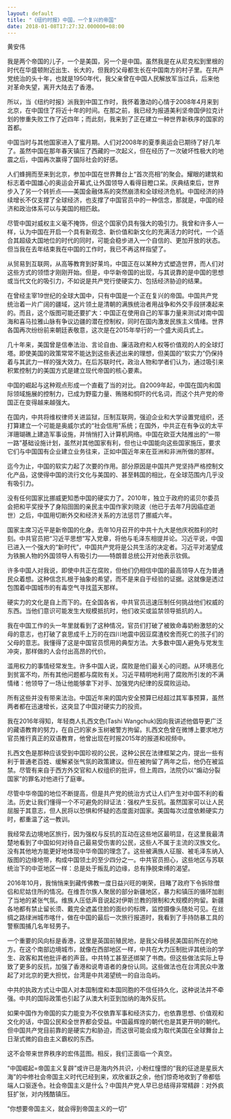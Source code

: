 ```yaml
---
layout: default
title: "《纽约时报》中国，一个复兴的帝国"
date: 2018-01-08T17:27:32.000000+08:00
---
```


黄安伟

我是两个帝国的儿子，一个是美国，另一个是中国。虽然我是在从尼克松到里根的时代在华盛顿附近出生、长大的，但我的父母都生长在中国南方的村子里。在共产党统治的头十年，也就是1950年代，我父亲曾在中国人民解放军当过兵，后来他对革命失望，离开大陆去了香港。

所以，当《纽约时报》派我到中国工作时，我怀着激动的心情于2008年4月来到北京，在中国住了将近十年的时间。在那之前，我已经为报道美利坚帝国伊拉克计划的惨重失败工作了近四年；而此刻，我来到了正在建立一种世界新秩序的国家的首都。

中国当时与其他国家进入了蜜月期。人们对2008年的夏季奥运会已期待了好几年了。虽然中国在那年春天镇压了西藏的一次起义，但在经历了一次破坏性极大的地震之后，中国再次赢得了国际社会的好感。

人们蜂拥而至来到北京，参加中国在世界舞台上“首次亮相”的聚会。耀眼的建筑和标志着中国雄心的奥运会开幕式,让外国领导人看得目瞪口呆。庆典结束后，世界步入了另一个转折点——美国金融体系的突然崩溃和全球经济危机。中国经济的持续增长不仅支撑了全球经济，也支撑了中国官员中的一种信念，那就是，中国的经济和政治体系可以与美国的相匹敌。

尽管中国对威权主义毫不掩饰，但这个国家仍具有强大的吸引力。我曾和许多人一样，认为中国在开启一个具有新观念、新价值和新文化的充满活力的时代，一个适合其超级大国地位的时代的同时，可能会稳步进入一个自信的、更加开放的状态。但当我在去年结束我在中国的工作时，我已不再这样指望了。

从贸易到互联网，从高等教育到好莱坞，中国正在以某种方式塑造世界，而人们对这些方式的领悟才刚刚开始。但是，中华新帝国的出现，与其说靠的是中国的思想或当代文化的吸引力，不如说是共产党行使硬实力、包括经济胁迫的结果。

在曾经主宰19世纪的全球大国中，只有中国是一个正在复兴的帝国。中国共产党统治着一片广阔的疆域，这片领土是清朝的满族统治者用战争和外交手段拼凑起来的。而且，这个版图可能还要扩大：中国正在使用自己的军事力量来测试对南中国海和喜马拉雅山脉有争议边疆的潜在控制权，同时在国内激发民族主义情绪。世界各国再次纷纷前来朝廷表敬意，这次是在2015年举行的一个盛大阅兵式上。

几十年来，美国曾是信奉法治、言论自由、廉洁政府和人权等价值观的人的全球灯塔。即使美国的政策常常不能达到这些表述出来的理想，但美国的“软实力”仍保持着与其武力一样的强大效力。在后苏联时代，政治人物和学者们认为，通过吸引来积累控制力的美国方式是建立现代帝国的核心要素。

中国的崛起与这种观点形成一个直截了当的对比。自2009年起，中国在国内和国际领域施展的控制力，已成为野蛮力量、贿赂和恫吓的代名词，而这个共产党的帝国正在变得越来越强大。

在国内，中共将维权律师关进监狱，压制互联网，强迫企业和大学设置党组织，还打算建立一个可能是奥威尔式的“社会信用”系统；在国外，中共正在有争议的太平洋珊瑚礁上建造军事设施，并悄悄打入计算机网络。中国在欧亚大陆推出的“一带一路”基础设施计划，虽然对其他国家有利，但也让中国能向这些国家施压，要求它们与中国国有企业建立业务往来，正如中国近年来在亚洲和非洲所做的那样。

迄今为止，中国的软实力起了次要的作用。部分原因是中国共产党坚持严格控制文化产品，这使得中国的流行文化与美国的、甚至韩国的相比，在全球范围内几乎没有吸引力。

没有任何国家比挪威更知悉中国的硬实力了。2010年，独立于政府的诺贝尔委员会把和平奖授予了身陷囹圄的亲民主中国作家刘晓波（他已于去年7月因癌症逝世）之后，中国用切断外交和经济关系的方法惩罚了挪威六年。

国家主席习近平是新帝国的化身。去年10月召开的中共十九大是他庆祝胜利的时刻。中共官员把“习近平思想”写入党章，将他与毛泽东相提并论。习近平说，中国已进入一个强大的“新时代”，中国共产党将是公共生活的决定者。习近平对渴望成为铁腕人物的外国领导人有吸引力——特朗普总统公开对他表示钦佩。

许多中国人对我说，即使中共正在腐败，但他们仍相信中国的最高领导人在为普通民众着想。这种信念扎根于抽象的希望，而不是来自于经验的证据。这就像是透过包围着中国城市的有毒空气寻找蓝天那样。

硬实力的文化是自上而下的。在全国各省，中共官员迅速压制任何挑战他们权威的东西。当他们意识可能发生大规模抵抗时，他们收买或监禁领导抵抗的人。

我在中国工作的头一年里就看到了这种情况，官员们打破了被致命毒奶粉激怒的父母的意志，也打破了哀思成千上万的在四川地震中因豆腐渣校舍而死亡的孩子们的父母的意志。我懂得了这是中国官员惯用的典型方法。大多数中国人避免与党发生冲突，那样做的人会付出高昂的代价。

滥用权力的事情经常发生。许多中国人说，腐败是他们最关心的问题。从环境恶化到贫富不均，所有其他问题都与腐败有关。习近平精明地利用了腐败所引发的不满情绪：他领导了一场让他能够拿下对手、加强党内纪律的反腐败运动。

所有这些并没有带来法治。中国近年来的国内安全预算已经超过其军事预算，虽然两者都在迅速增长，这突显了中国对硬实力的投资。

我在2016年得知，年轻商人扎西文色(Tashi Wangchuk)因向我讲述他倡导更广泛的藏语教育的努力，在自己的家乡玉树被警方拘留。扎西文色曾在微博上要求地方官员推行真正的双语教育，他曾出现在时报2015年的报道和视频中。

扎西文色是那种应该受到中国珍视的公民，这种公民在法律框架之内，提出一些有利于普通老百姓、缓解紧张气氛的政策建议。但在被拘留了两年之后，他仍在被监禁。尽管有来自于西方外交官和人权组织的批评，但上周四，法院仍以“煽动分裂国家”的罪名对他进行了庭审。

尽管中华帝国的地位不断提高，但是共产党的统治方式让人们产生对中国不利的看法。历史让我们懂得一个不可避免的辩证法：强权产生反抗。虽然国家可以让人民屈服于其意志，但人民将以恐惧和怀疑的态度面对国家。美国每次过度依赖硬实力时，都重温了这一教训。

我经常去边境地区旅行，因为强权与反抗的互动在这些地区最明显，在这里我最清楚地看到了中国如何对待自己最易受伤害的公民，这些人不属于主流的汉族文化。没有其他地方能更好地体现中华帝国的理念了。这些被满族人征服、被毛泽东纳入版图的边缘地带，构成中国领土的至少四分之一。中共官员担心，这些地区与苏联统治下的中亚地区一样：总是处于叛乱的边缘，总有挣脱束缚的渴望。

2016年10月，我悄悄来到藏传佛教一度日益兴旺的喇荣，目睹了政府下令拆除僧侣和尼姑住所的情况。在维吾尔族人聚居的部分新疆地区，暴力和镇压的循环加剧了当地的紧张气氛。维族人压低声音说起对伊斯兰教的限制和大规模的拘留。新疆各地都有禁止留长须、戴完全遮盖住脸的面纱的标牌，监控摄像头随处可见。在丝绸之路绿洲城市喀什，做在中国的最后一次旅行报道时，我看到了手持防暴工具的警察围捕几名年轻男子。

一个重要的风向标是香港，这里是英国前殖民地，是我父母移民美国前所在的地方。在这个南部边境城市，就像在西部地区一样，中共在大力压制批评其统治的学生、政客和其他批评者的声音。中共特工甚至还绑架了书商。但这些做法实际上导致了更多的反抗，加强了香港和说粤语者的身份认同。这些做法也在台湾民众中激起了对北京的更大担忧，台湾是中共渴望统一的自治岛屿。

中共的执政方式让中国人对本国制度和本国同胞的不信任持久化，这种说法并不牵强。中共的国际政策也引起了从澳大利亚到加纳的海外反抗。

如果中国作为帝国的实力能变为不仅依靠军事和经济实力，也依靠思想、价值观和文化的话，中国公民和全世界都会受益。中国最辉煌的朝代也是其更开明的朝代。但中国共产党目前靠的是硬实力和胁迫，而这很可能会成为取代美国在全球舞台上日渐式微的自由主义霸权的东西。

这不会带来世界秩序的宏伟蓝图。相反，我们正面临一个真空。

“中国崛起=帝国主义复辟”或许已是海内外共识，小粉红憧憬的“我的征途是星辰大海”的中修社会帝国主义时代已经到来，欢欣雀跃之余，他们惊奇地收到了帝都低端人口驱逐令。社会帝国主义是什么？中国共产党人早已总结得非常精辟：对外疯狂扩张，对内残酷镇压。

“你想要帝国主义，就会得到帝国主义的一切”

